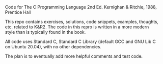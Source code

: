 Code for The C Programming Language 2nd Ed. Kernighan & Ritchie, 1988, Prentice Hall

This repo contains exercises, solutions, code snippets, examples, thoughts, etc. related to K&R2. The code in this repro is written in a more modern style than is typically found in the book.

All code uses Standard C, Standard C Library (default GCC and GNU Lib C on Ubuntu 20.04), with no other dependencies.

The plan is to eventually add more helpful comments and test code.
